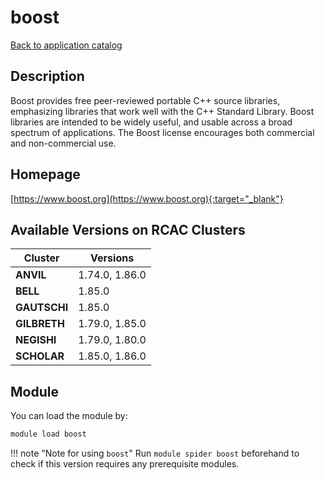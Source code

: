 # boost

[Back to application catalog](../app_catalog.md)

## Description

Boost provides free peer-reviewed portable C++ source libraries, emphasizing libraries that work well with the C++ Standard Library.  Boost libraries are intended to be widely useful, and usable across a broad spectrum of applications. The Boost license encourages both commercial and non-commercial use.

## Homepage

[https://www.boost.org](https://www.boost.org){:target="_blank"}

## Available Versions on RCAC Clusters

|Cluster|Versions|
|---|---|
**ANVIL**|1.74.0, 1.86.0
**BELL**|1.85.0
**GAUTSCHI**|1.85.0
**GILBRETH**|1.79.0, 1.85.0
**NEGISHI**|1.79.0, 1.80.0
**SCHOLAR**|1.85.0, 1.86.0

## Module

You can load the module by:

```bash
module load boost
```

!!! note "Note for using `boost`"
    Run `module spider boost` beforehand to check if this version requires any prerequisite modules.
